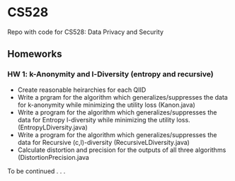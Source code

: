 # CS528
Repo with code for CS528: Data Privacy and Security

## Homeworks
### HW 1: k-Anonymity and l-Diversity (entropy and recursive)
- Create reasonable heirarchies for each QIID
- Write a prgram for the algorithm which generalizes/suppresses the data for k-anonymity while minimizing the utility loss (Kanon.java)
- Write a program for the algorithm which generalizes/suppresses the data for Entropy l-diversity while minimizing the utility loss. (EntropyLDiversity.java)
- Write a program for the algorithm which generalizes/suppresses the data for Recursive (c,l)-diversity (RecursiveLDiversity.java)
- Calculate distortion and precision for the outputs of all three algorithms (DistortionPrecision.java

To be continued . . . 
